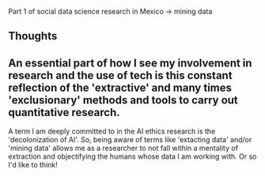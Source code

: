 Part 1 of social data science research in Mexico -> mining data

## Thoughts

An essential part of how I see my involvement in research and the use of tech is this constant reflection of the 'extractive' and many times 'exclusionary' methods and tools to carry out quantitative research. 
---
A term I am  deeply committed to in the AI ethics research is the 'decolonization of AI'. So, being aware of terms like 'extacting data' and/or 'mining data' allows me as a researcher to not fall within a mentality of extraction and objectifying the humans whose data I am working with. Or so I'd like to think!
